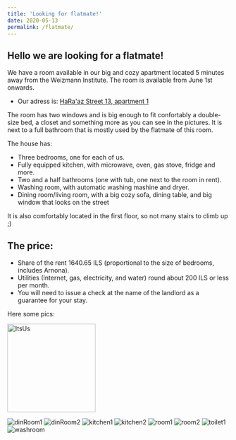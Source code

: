 ```yaml
---
title: 'Looking for flatmate!'
date: 2020-05-13
permalink: /flatmate/
---
```


## Hello we are looking for a flatmate!

We have a room available in our big and cozy apartment located 5 minutes
away from the Weizmann Institute. The room is available from June 1st onwards.

- Our adress is: [HaRa'az Street 13, apartment 1](https://goo.gl/maps/MSEeAwBXmPQcwVJu5)

The room has two windows and is big enough to fit confortably a double-size bed, a closet and something more
as you can see in the pictures. It is next to a full bathroom that is mostly used by the flatmate of this room.

The house has:

- Three bedrooms, one for each of us.
- Fully equipped kitchen, with microwave, oven, gas stove, fridge and more.
- Two and a half bathrooms (one with tub, one next to the room in rent).
- Washing room, with automatic washing mashine and dryer.
- Dining room/living room, with a big cozy sofa, dining table, and big window that looks on the street

It is also comfortably located in the first floor, so not many stairs to climb up ;)

## The price:

- Share of the rent 1640.65 ILS (proportional to the size of bedrooms, includes Arnona).
- Utilities (Internet, gas, electricity, and water) round about 200 ILS or less per month.
- You will need to issue a check at the name of the landlord as a guarantee for your stay.

Here some pics:

<img src="https://user-images.githubusercontent.com/9357097/81891114-403dfe80-956d-11ea-8d65-b2965e94a021.jpg" alt="ItsUs" style="width:200px;"/>

![dinRoom1](https://user-images.githubusercontent.com/9357097/81887373-9195c000-9564-11ea-8e91-8f4608380455.jpg)
![dinRoom2](https://user-images.githubusercontent.com/9357097/81887392-9ce8eb80-9564-11ea-8eec-e2a310b0f66a.jpg)
![kitchen1](https://user-images.githubusercontent.com/9357097/81887404-a4a89000-9564-11ea-92ad-1a735788d3c5.jpg)
![kitchen2](https://user-images.githubusercontent.com/9357097/81887637-34e6d500-9565-11ea-8324-fa11cccece7c.jpg)
![room1](https://user-images.githubusercontent.com/9357097/81887451-b5590600-9564-11ea-855e-61092e54e9dc.jpg)
![room2](https://user-images.githubusercontent.com/9357097/81887441-b12ce880-9564-11ea-9253-b6281dbbdea2.jpg)
![toilet1](https://user-images.githubusercontent.com/9357097/81887615-27c9e600-9565-11ea-981a-76b4041dfb91.jpg)
![washroom](https://user-images.githubusercontent.com/9357097/81887626-2dbfc700-9565-11ea-9e32-7254d9eac184.jpg)
